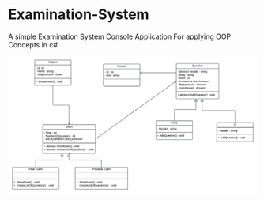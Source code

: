 # Examination-System
A simple Examination System Console Application For applying OOP Concepts in c#

![Alt text](https://github.com/AbdullahAbaza/Examination-System/blob/main/Class%20Diagram.png "Class Diagram")

